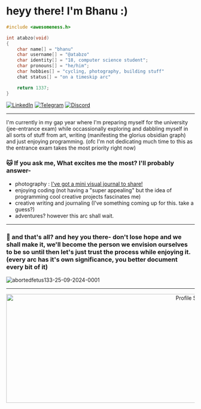 # heyy there! I'm Bhanu :)

```c
#include <awesomeness.h>

int atabzo(void)
{
    char name[] = "bhanu"
    char username[] = "@atabzo"
    char identity[] = "18, computer science student";
    char pronouns[] = "he/him";
    char hobbies[] = "cycling, photography, building stuff"
    chat status[] = "on a timeskip arc"

    return 1337;
}
```

[![LinkedIn](https://img.shields.io/badge/LinkedIn-0077B5?style=for-the-badge&logo=linkedin&logoColor=white)](https://linkedin.com/in/atabzo) 
[![Telegram](https://img.shields.io/badge/Telegram-2CA5E0?style=for-the-badge&logo=telegram&logoColor=white)](https://t.me/bhanupratapyadav)
[![Discord](https://img.shields.io/badge/Discord-7289DA?style=for-the-badge&logo=discord&logoColor=white)](https://discord.com/users/818855965842472992)

---

I'm currently in my gap year where I'm preparing myself for the university (jee-entrance exam) while occassionally exploring and dabbling myself in all sorts of stuff from art, writing (manifesting the glorius obsidian graph) and just enjoying programming. (ofc I'm not dedicating much time to this as the entrance exam takes the most priority right now)

### **🐱 If you ask me, What excites me the most? I'll probably answer-**
- photography : [I've got a mini visual journal to share!](https://bento.me/atabzopixels)
- enjoying coding (not having a "super appealing" but the idea of programming cool creative projects fascinates me)
- creative writing and journaling (I've something coming up for this. take a guess?)
- adventures? however this arc shall wait.
  
---

### 🦅 and that's all? and hey you there- don't lose hope and we shall make it, we'll become the person we envision ourselves to be so until then let's just trust the process while enjoying it. (every arc has it's own significance, you better document every bit of it)


![abortedfetus133-25-09-2024-0001](https://github.com/user-attachments/assets/44dfeee7-b5de-412c-8b03-a3d5e7c3f54c)

---
<p align="center">
  <img src="https://github-profile-summary-cards.vercel.app/api/cards/profile-details?username=atabzo&theme=tokyonight" width="1000" height="290" alt="Profile Summary"/>
</p>

